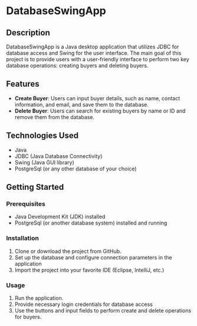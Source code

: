 # DatabaseSwingApp

## Description

DatabaseSwingApp is a Java desktop application that utilizes JDBC for database access and Swing for the user interface. The main goal of this project is to provide users with a user-friendly interface to perform two key database operations: creating buyers and deleting buyers.

## Features

- **Create Buyer**: Users can input buyer details, such as name, contact information, and email, and save them to the database.
- **Delete Buyer**: Users can search for existing buyers by name or ID and remove them from the database.

## Technologies Used

- Java
- JDBC (Java Database Connectivity)
- Swing (Java GUI library)
- PostgreSql (or any other database of your choice)

## Getting Started

### Prerequisites

- Java Development Kit (JDK) installed
- PostgreSql (or another database system) installed and running

### Installation

1. Clone or download the project from GitHub.
2. Set up the database and configure connection parameters in the application
3. Import the project into your favorite IDE (Eclipse, IntelliJ, etc.)

### Usage

1. Run the application.
2. Provide necessary login credentials for database access
3. Use the buttons and input fields to perform create and delete operations for buyers.
